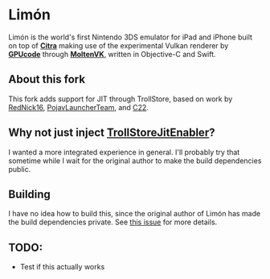 # Limón

Limón is the world's first Nintendo 3DS emulator for iPad and iPhone built on top of **[Citra](https://github.com/citra-emu/citra)** making use of the experimental Vulkan renderer by **[GPUcode](https://github.com/gpucode)** through **[MoltenVK](https://github.com/KhronosGroup/MoltenVK)**, written in Objective-C and Swift.

## About this fork

This fork adds support for JIT through TrollStore, based on work by [RedNick16](https://github.com/Rednick16/TrollStoreJitEnabler), [PojavLauncherTeam](https://github.com/PojavLauncherTeam/PojavLauncher_iOS/blob/main/Natives/main.m), and [C22](https://github.com/c22dev/Lemon/tree/main/emuThreeDS/citra_wrapper/JIT).

## Why not just inject [TrollStoreJitEnabler](https://github.com/Rednick16/TrollStoreJitEnabler)?

I wanted a more integrated experience in general. I'll probably try that sometime while I wait for the original author to make the build dependencies public.

## Building

I have no idea how to build this, since the original author of Limón has made the build dependencies private. See [this issue](https://github.com/emuPlace/Limon/issues/26) for more details.

## TODO:

- Test if this actually works
